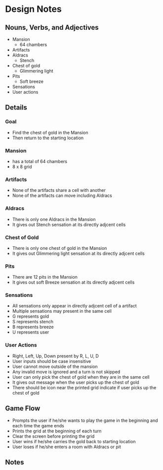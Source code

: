 # Design Notes
## Nouns, Verbs, and Adjectives
- Mansion
    - 64 chambers
- Artifacts
- Aldracs
    - Stench
- Chest of gold
    - Glimmering light
- Pits
    - Soft breeze
- Sensations
- User actions

## Details
### Goal
- Find the chest of gold in the Mansion
- Then return to the starting location
### Mansion
- has a total of 64 chambers
- 8 x 8 grid
### Artifacts
- None of the artifacts share a cell with another
- None of the artifacts can move including Aldracs
### Aldracs
- There is only one Aldracs in the Mansion
- It gives out Stench sensation at its directly adjcent cells
### Chest of Gold
- There is only one chest of gold in the Mansion
- It gives out Glimmering light sensation at its directly adjcent cells
### Pits
- There are 12 pits in the Mansion
- It gives out soft Breeze sensation at its directly adjcent cells
### Sensations
- All sensations only appear in directly adjcent cell of a artifact
- Multiple sensations may present in the same cell
- G represents gold
- S represents stench
- B represents breeze
- U represents user
### User Actions
- Right, Left, Up, Down present by R, L, U, D
- User inputs should be case insensitive
- User cannot move outside of the mansion
- Any invalid move is ignored and a turn is not skipped
- User can only pick the chest of gold when they are in the same cell
- It gives out message when the user picks up the chest of gold
- There should be icon near the printed grid indicate if user picks up the chest of gold

## Game Flow
- Prompts the user if he/she wants to play the game in the beginning and each time the game ends
- Prints the grid at the beginning of each turn
- Clear the screen before printing the grid
- User wins if he/she carries the gold back to starting location
- User loses if he/she enters a room with Aldracs or pit

## Notes
